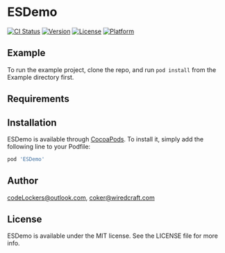# ESDemo

[![CI Status](https://img.shields.io/travis/codeLockers@outlook.com/ESDemo.svg?style=flat)](https://travis-ci.org/codeLockers@outlook.com/ESDemo)
[![Version](https://img.shields.io/cocoapods/v/ESDemo.svg?style=flat)](https://cocoapods.org/pods/ESDemo)
[![License](https://img.shields.io/cocoapods/l/ESDemo.svg?style=flat)](https://cocoapods.org/pods/ESDemo)
[![Platform](https://img.shields.io/cocoapods/p/ESDemo.svg?style=flat)](https://cocoapods.org/pods/ESDemo)

## Example

To run the example project, clone the repo, and run `pod install` from the Example directory first.

## Requirements

## Installation

ESDemo is available through [CocoaPods](https://cocoapods.org). To install
it, simply add the following line to your Podfile:

```ruby
pod 'ESDemo'
```

## Author

codeLockers@outlook.com, coker@wiredcraft.com

## License

ESDemo is available under the MIT license. See the LICENSE file for more info.
